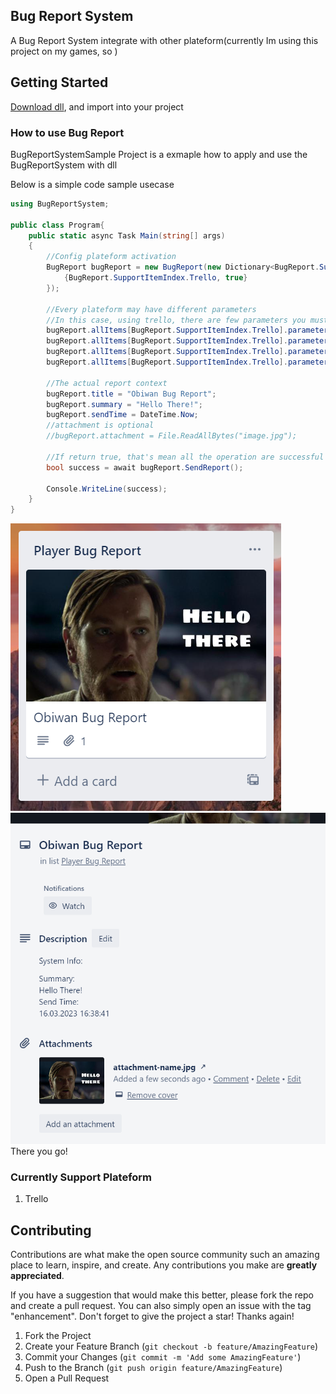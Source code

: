 ## Bug Report System
A Bug Report System integrate with other plateform(currently Im using this project on my games, so )

## Getting Started
[Download dll](https://github.com/keithlau2015/BugReportSystem/raw/main/BugReportSystem/bin/Debug/net7.0/BugReportSystem.dll), and import into your project

### How to use Bug Report
BugReportSystemSample Project is a exmaple how to apply and use the BugReportSystem with dll

Below is a simple code sample usecase
```c#
using BugReportSystem;

public class Program{
    public static async Task Main(string[] args)
    {
        //Config plateform activation
        BugReport bugReport = new BugReport(new Dictionary<BugReport.SupportItemIndex, bool>{ 
            {BugReport.SupportItemIndex.Trello, true}
        });

        //Every plateform may have different parameters
        //In this case, using trello, there are few parameters you must to filled in, and able to use the trello api
        bugReport.allItems[BugReport.SupportItemIndex.Trello].parameters["API_KEY"] = "YOUR TRELLO API KEY";
        bugReport.allItems[BugReport.SupportItemIndex.Trello].parameters["API_TOKEN"] = "YOUR TRELLO API TOKEN";
        bugReport.allItems[BugReport.SupportItemIndex.Trello].parameters["BOARD_NAME"] = "YOUR TRELLO BOARD NAME";
        bugReport.allItems[BugReport.SupportItemIndex.Trello].parameters["DEFAULT_LIST_NAME"] = "YOUR TRELLO DEFAULT LIST NAME";

        //The actual report context
        bugReport.title = "Obiwan Bug Report";
        bugReport.summary = "Hello There!";
        bugReport.sendTime = DateTime.Now;
        //attachment is optional
        //bugReport.attachment = File.ReadAllBytes("image.jpg");
    
        //If return true, that's mean all the operation are successful executed
        bool success = await bugReport.SendReport();
        
        Console.WriteLine(success);
    }
}
```
![Trello List](image/sample_result.png)
![Trello Card](image/sample_result_2.png)
There you go!

### Currently Support Plateform
1. Trello

## Contributing
Contributions are what make the open source community such an amazing place to learn, inspire, and create. Any contributions you make are **greatly appreciated**.

If you have a suggestion that would make this better, please fork the repo and create a pull request. You can also simply open an issue with the tag "enhancement".
Don't forget to give the project a star! Thanks again!

1. Fork the Project
2. Create your Feature Branch (`git checkout -b feature/AmazingFeature`)
3. Commit your Changes (`git commit -m 'Add some AmazingFeature'`)
4. Push to the Branch (`git push origin feature/AmazingFeature`)
5. Open a Pull Request
